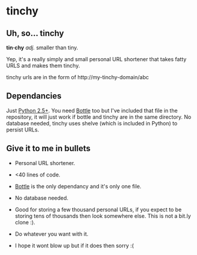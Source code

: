 tinchy
======

Uh, so... tinchy
----------------

**tin·chy** _adj._ smaller than tiny.

Yep, it's a really simply and small personal URL shortener that takes fatty URLS and makes them tinchy.

tinchy urls are in the form of http://my-tinchy-domain/abc

Dependancies
------------

Just [Python 2.5+][py]. You need [Bottle][bottle] too but I've included that file in the repository, it will just work if bottle and tinchy are in the same directory. No database needed, tinchy uses shelve (which is included in Python) to persist URLs.

Give it to me in bullets
------------------------

* Personal URL shortener.
* <40 lines of code.
* [Bottle][bottle] is the only dependancy and it's only one file.
* No database needed.
* Good for storing a few thousand personal URLs, if you expect to be storing tens of thousands then look somewhere else. This is not a bit.ly clone :).
* Do whatever you want with it.
* I hope it wont blow up but if it does then sorry :(

  [py]: http://python.org/
  [bottle]: http://bottle.paws.de/

